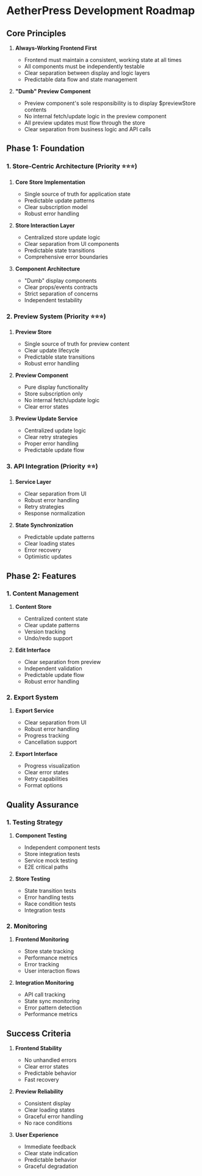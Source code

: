 # AetherPress Development Roadmap

## Core Principles

1. **Always-Working Frontend First**

   - Frontend must maintain a consistent, working state at all times
   - All components must be independently testable
   - Clear separation between display and logic layers
   - Predictable data flow and state management

2. **"Dumb" Preview Component**
   - Preview component's sole responsibility is to display $previewStore contents
   - No internal fetch/update logic in the preview component
   - All preview updates must flow through the store
   - Clear separation from business logic and API calls

## Phase 1: Foundation

### 1. Store-Centric Architecture (Priority ⭐⭐⭐)

1. **Core Store Implementation**

   - Single source of truth for application state
   - Predictable update patterns
   - Clear subscription model
   - Robust error handling

2. **Store Interaction Layer**

   - Centralized store update logic
   - Clear separation from UI components
   - Predictable state transitions
   - Comprehensive error boundaries

3. **Component Architecture**
   - "Dumb" display components
   - Clear props/events contracts
   - Strict separation of concerns
   - Independent testability

### 2. Preview System (Priority ⭐⭐⭐)

1. **Preview Store**

   - Single source of truth for preview content
   - Clear update lifecycle
   - Predictable state transitions
   - Robust error handling

2. **Preview Component**

   - Pure display functionality
   - Store subscription only
   - No internal fetch/update logic
   - Clear error states

3. **Preview Update Service**
   - Centralized update logic
   - Clear retry strategies
   - Proper error handling
   - Predictable update flow

### 3. API Integration (Priority ⭐⭐)

1. **Service Layer**

   - Clear separation from UI
   - Robust error handling
   - Retry strategies
   - Response normalization

2. **State Synchronization**
   - Predictable update patterns
   - Clear loading states
   - Error recovery
   - Optimistic updates

## Phase 2: Features

### 1. Content Management

1. **Content Store**

   - Centralized content state
   - Clear update patterns
   - Version tracking
   - Undo/redo support

2. **Edit Interface**
   - Clear separation from preview
   - Independent validation
   - Predictable update flow
   - Robust error handling

### 2. Export System

1. **Export Service**

   - Clear separation from UI
   - Robust error handling
   - Progress tracking
   - Cancellation support

2. **Export Interface**
   - Progress visualization
   - Clear error states
   - Retry capabilities
   - Format options

## Quality Assurance

### 1. Testing Strategy

1. **Component Testing**

   - Independent component tests
   - Store integration tests
   - Service mock testing
   - E2E critical paths

2. **Store Testing**
   - State transition tests
   - Error handling tests
   - Race condition tests
   - Integration tests

### 2. Monitoring

1. **Frontend Monitoring**

   - Store state tracking
   - Performance metrics
   - Error tracking
   - User interaction flows

2. **Integration Monitoring**
   - API call tracking
   - State sync monitoring
   - Error pattern detection
   - Performance metrics

## Success Criteria

1. **Frontend Stability**

   - No unhandled errors
   - Clear error states
   - Predictable behavior
   - Fast recovery

2. **Preview Reliability**

   - Consistent display
   - Clear loading states
   - Graceful error handling
   - No race conditions

3. **User Experience**
   - Immediate feedback
   - Clear state indication
   - Predictable behavior
   - Graceful degradation
